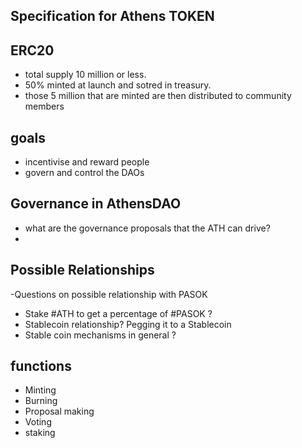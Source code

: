 ## Specification for Athens TOKEN



## ERC20
* total supply 10 million or less.
* 50% minted at launch and sotred in treasury.
* those 5 million that are minted are then distributed to community members


## goals
* incentivise and reward people
* govern and control the DAOs



## Governance in AthensDAO
* what are the governance proposals that the ATH can drive?
*




## Possible Relationships

  -Questions on possible relationship with PASOK
* Stake #ATH to get a percentage of #PASOK ?
* Stablecoin relationship? Pegging it to a Stablecoin
* Stable coin mechanisms in general ?






## functions

* Minting
* Burning
* Proposal making
* Voting
* staking
